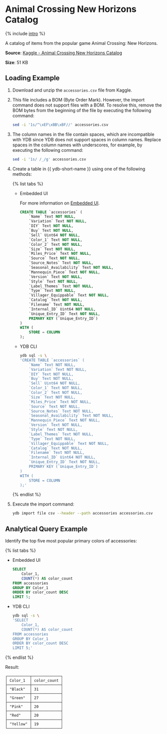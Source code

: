 # Animal Crossing New Horizons Catalog

{% include [intro](_includes/intro.md) %}

A catalog of items from the popular game Animal Crossing: New Horizons.

**Source**: [Kaggle - Animal Crossing New Horizons Catalog](https://www.kaggle.com/datasets/jessicali9530/animal-crossing-new-horizons-nookplaza-dataset/)

**Size**: 51 KB

## Loading Example

1. Download and unzip the `accessories.csv` file from Kaggle.

2. This file includes a BOM (Byte Order Mark). However, the import command does not support files with a BOM. To resolve this, remove the BOM bytes from the beginning of the file by executing the following command:

    ```bash
    sed -i '1s/^\xEF\xBB\xBF//' accessories.csv
    ```

3. The column names in the file contain spaces, which are incompatible with YDB since YDB does not support spaces in column names. Replace spaces in the column names with underscores, for example, by executing the following command:

    ```bash
    sed -i '1s/ /_/g' accessories.csv
    ```

4. Create a table in {{ ydb-short-name }} using one of the following methods:

    {% list tabs %}

    - Embedded UI

      For more information on [Embedded UI](../../reference/embedded-ui/ydb-monitoring).

      ```sql
      CREATE TABLE `accessories` (
          `Name` Text NOT NULL,
          `Variation` Text NOT NULL,
          `DIY` Text NOT NULL,
          `Buy` Text NOT NULL,
          `Sell` Uint64 NOT NULL,
          `Color_1` Text NOT NULL,
          `Color_2` Text NOT NULL,
          `Size` Text NOT NULL,
          `Miles_Price` Text NOT NULL,
          `Source` Text NOT NULL,
          `Source_Notes` Text NOT NULL,
          `Seasonal_Availability` Text NOT NULL,
          `Mannequin_Piece` Text NOT NULL,
          `Version` Text NOT NULL,
          `Style` Text NOT NULL,
          `Label_Themes` Text NOT NULL,
          `Type` Text NOT NULL,
          `Villager_Equippable` Text NOT NULL,
          `Catalog` Text NOT NULL,
          `Filename` Text NOT NULL,
          `Internal_ID` Uint64 NOT NULL,
          `Unique_Entry_ID` Text NOT NULL,
          PRIMARY KEY (`Unique_Entry_ID`)
      )
      WITH (
          STORE = COLUMN
      );
      ```

    - YDB CLI

      ```bash
      ydb sql -s \
      'CREATE TABLE `accessories` (
          `Name` Text NOT NULL,
          `Variation` Text NOT NULL,
          `DIY` Text NOT NULL,
          `Buy` Text NOT NULL,
          `Sell` Uint64 NOT NULL,
          `Color_1` Text NOT NULL,
          `Color_2` Text NOT NULL,
          `Size` Text NOT NULL,
          `Miles_Price` Text NOT NULL,
          `Source` Text NOT NULL,
          `Source_Notes` Text NOT NULL,
          `Seasonal_Availability` Text NOT NULL,
          `Mannequin_Piece` Text NOT NULL,
          `Version` Text NOT NULL,
          `Style` Text NOT NULL,
          `Label_Themes` Text NOT NULL,
          `Type` Text NOT NULL,
          `Villager_Equippable` Text NOT NULL,
          `Catalog` Text NOT NULL,
          `Filename` Text NOT NULL,
          `Internal_ID` Uint64 NOT NULL,
          `Unique_Entry_ID` Text NOT NULL,
          PRIMARY KEY (`Unique_Entry_ID`)
      )
      WITH (
          STORE = COLUMN
      );'
      ```
    {% endlist %}

5. Execute the import command:

    ```bash
    ydb import file csv --header --path accessories accessories.csv
    ```

## Analytical Query Example

Identify the top five most popular primary colors of accessories:

{% list tabs %}

- Embedded UI

  ```sql
  SELECT
      Color_1,
      COUNT(*) AS color_count
  FROM accessories
  GROUP BY Color_1
  ORDER BY color_count DESC
  LIMIT 5;
  ```

- YDB CLI

  ```bash
  ydb sql -s \
  'SELECT
      Color_1,
      COUNT(*) AS color_count
  FROM accessories
  GROUP BY Color_1
  ORDER BY color_count DESC
  LIMIT 5;'
  ```

{% endlist %}

Result:

```
┌──────────┬─────────────┐
│ Color_1  │ color_count │
├──────────┼─────────────┤
│ "Black"  │ 31          │
├──────────┼─────────────┤
│ "Green"  │ 27          │
├──────────┼─────────────┤
│ "Pink"   │ 20          │
├──────────┼─────────────┤
│ "Red"    │ 20          │
├──────────┼─────────────┤
│ "Yellow" │ 19          │
└──────────┴─────────────┘
```